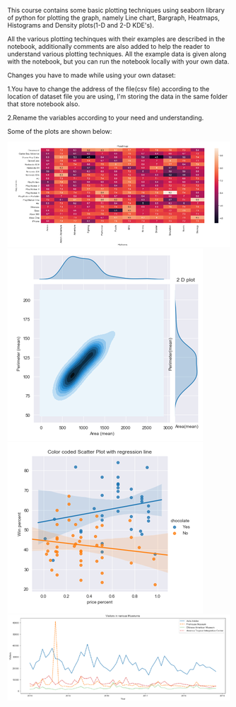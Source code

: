 This course contains some basic plotting techniques using seaborn library of python for plotting the graph, namely Line chart, Bargraph, Heatmaps, Histograms and Density plots(1-D and 2-D KDE's).

All the various plotting techinques with their examples are described in the notebook, additionally comments are also added to help the reader to understand various plotting techniques.
All the example data is given along with the notebook, but you can run the notebook locally with your own data.



Changes you have to made while using your own dataset:

1.You have to change the address of the file(csv file) according to the location of dataset file you are using, I'm storing the data in the same folder that store notebook also.

2.Rename the variables according to your need and understanding.

Some of the plots are shown below:

![Heatmap](https://github.com/Daksh-Singh/Kaggle_Microcourses/blob/master/Data_Visulaization/Heatmap.PNG)
![2D_plot](https://github.com/Daksh-Singh/Kaggle_Microcourses/blob/master/Data_Visulaization/2D_plot.PNG)
![Scatter_plot](https://github.com/Daksh-Singh/Kaggle_Microcourses/blob/master/Data_Visulaization/Scatterplot.PNG)
![Line_Chart](https://github.com/Daksh-Singh/Kaggle_Microcourses/blob/master/Data_Visulaization/Line_Chart.PNG)

